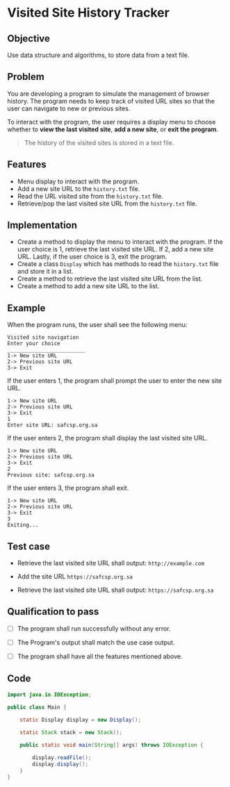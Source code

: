 # Visited Site History Tracker

## Objective 
Use data structure and algorithms, to store data from a text file.

## Problem 

You are developing a program to simulate the management of browser history. The program needs to keep track of visited URL sites so that the user can navigate to new or previous sites.

To interact with the program, the user requires a display menu to choose whether to **view the last visited site**, **add a new site**, or **exit the program**.

> The history of the visited sites is stored in a text file.

## Features 
- Menu display to interact with the program.
- Add a new site URL to the `history.txt` file.
- Read the URL visited site from the `history.txt` file.
- Retrieve/pop the last visited site URL from the `history.txt` file.


## Implementation
- Create a method to display the menu to interact with the program. If the user choice is 1, retrieve the last visited site URL. If 2, add a new site URL. Lastly, if the user choice is 3, exit the program.
- Create a class `Display` which has methods to read the `history.txt` file and store it in a list.
- Create a method to retrieve the last visited site URL from the list.
- Create a method to add a new site URL to the list.

## Example
When the program runs, the user shall see the following menu:
```
Visited site navigation
Enter your choice
_________________________
1-> New site URL
2-> Previous site URL
3-> Exit
```
If the user enters 1, the program shall prompt the user to enter the new site URL.
```
1-> New site URL
2-> Previous site URL
3-> Exit
1
Enter site URL: safcsp.org.sa
```

If the user enters 2, the program shall display the last visited site URL.
```
1-> New site URL
2-> Previous site URL
3-> Exit
2
Previous site: safcsp.org.sa
```

If the user enters 3, the program shall exit.
```
1-> New site URL
2-> Previous site URL
3-> Exit
3
Exiting...
```

## Test case
- Retrieve the last visited site URL shall output: ```http://example.com```

- Add the site URL `https://safcsp.org.sa`

- Retrieve the last visited site URL shall output: ```https://safcsp.org.sa```


## Qualification to pass
- [ ] The program shall run successfully without any error.
- [ ] The Program's output shall match the use case output.
- [ ] The program shall have all the features mentioned above.


## Code 
```java 
import java.io.IOException;

public class Main {

    static Display display = new Display();
    
    static Stack stack = new Stack();

    public static void main(String[] args) throws IOException {

        display.readFile();
        display.display();
    }
}

```
